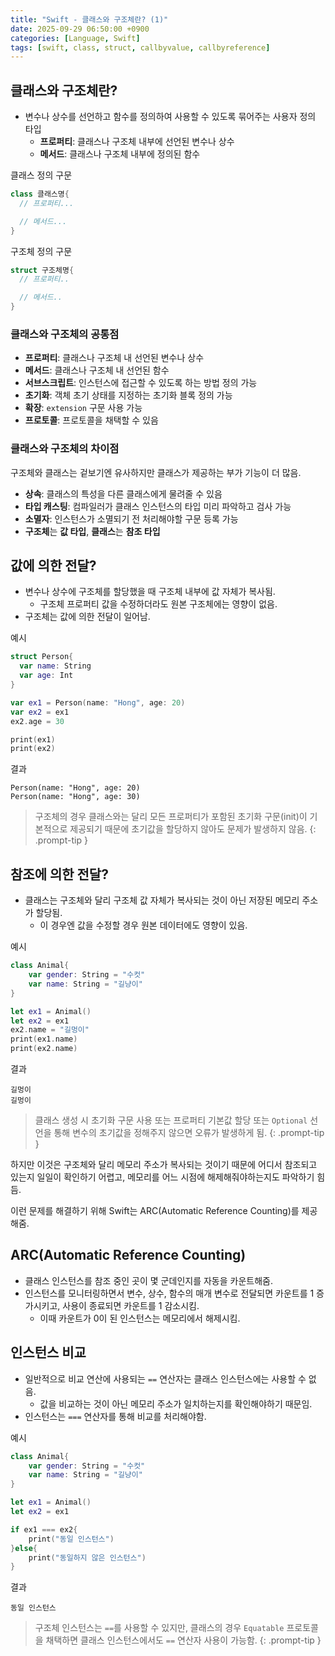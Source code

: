 ```yaml
---
title: "Swift - 클래스와 구조체란? (1)"
date: 2025-09-29 06:50:00 +0900
categories: [Language, Swift]
tags: [swift, class, struct, callbyvalue, callbyreference]
---
```


## **클래스와 구조체란?**
- 변수나 상수를 선언하고 함수를 정의하여 사용할 수 있도록 묶어주는 사용자 정의 타입
  - **프로퍼티**: 클래스나 구조체 내부에 선언된 변수나 상수
  - **메서드**: 클래스나 구조체 내부에 정의된 함수

클래스 정의 구문
```swift
class 클래스명{
  // 프로퍼티...

  // 메서드...
}
```

구조체 정의 구문
```swift
struct 구조체명{
  // 프로퍼티..

  // 메서드..
}
```

### **클래스와 구조체의 공통점**
- **프로퍼티**: 클래스나 구조체 내 선언된 변수나 상수
- **메서드**: 클래스나 구조체 내 선언된 함수
- **서브스크립트**: 인스턴스에 접근할 수 있도록 하는 방법 정의 가능
- **초기화**: 객체 초기 상태를 지정하는 초기화 블록 정의 가능
- **확장**: `extension` 구문 사용 가능
- **프로토콜**: 프로토콜을 채택할 수 있음


### 클래스와 구조체의 차이점
구조체와 클래스는 겉보기엔 유사하지만 클래스가 제공하는 부가 기능이 더 많음.
- **상속**: 클래스의 특성을 다른 클래스에게 물려줄 수 있음
- **타입 캐스팅**: 컴파일러가 클래스 인스턴스의 타입 미리 파악하고 검사 가능
- **소멸자**: 인스턴스가 소멸되기 전 처리해야할 구문 등록 가능
- **구조체**는 **값 타입**, **클래스**는 **참조 타입**

## **값에 의한 전달?**
- 변수나 상수에 구조체를 할당했을 때 구조체 내부에 값 자체가 복사됨.
  - 구조체 프로퍼티 값을 수정하더라도 원본 구조체에는 영향이 없음.
- 구조체는 값에 의한 전달이 일어남.

예시
```swift
struct Person{
  var name: String
  var age: Int
}

var ex1 = Person(name: "Hong", age: 20)
var ex2 = ex1
ex2.age = 30

print(ex1)
print(ex2)
```

결과
```
Person(name: "Hong", age: 20)
Person(name: "Hong", age: 30)
```

> 구조체의 경우 클래스와는 달리 모든 프로퍼티가 포함된 초기화 구문(init)이 기본적으로 제공되기 때문에 초기값을 할당하지 않아도 문제가 발생하지 않음.
{: .prompt-tip }

## **참조에 의한 전달?**
- 클래스는 구조체와 달리 구조체 값 자체가 복사되는 것이 아닌 저장된 메모리 주소가 할당됨.
  - 이 경우엔 값을 수정할 경우 원본 데이터에도 영향이 있음.

예시
```swift
class Animal{
    var gender: String = "수컷"
    var name: String = "길냥이"
}

let ex1 = Animal()
let ex2 = ex1
ex2.name = "길멍이"
print(ex1.name)
print(ex2.name)
```

결과
```
길멍이
길멍이
```

> 클래스 생성 시 초기화 구문 사용 또는 프로퍼티 기본값 할당 또는 `Optional` 선언을 통해 변수의 초기값을 정해주지 않으면 오류가 발생하게 됨.
{: .prompt-tip }

하지만 이것은 구조체와 달리 메모리 주소가 복사되는 것이기 때문에 어디서 참조되고 있는지 일일이 확인하기 어렵고, 메모리를 어느 시점에 해제해줘야하는지도 파악하기 힘듬.

이런 문제를 해결하기 위해 Swift는 ARC(Automatic Reference Counting)를 제공해줌.

## **ARC(Automatic Reference Counting)**
- 클래스 인스턴스를 참조 중인 곳이 몇 군데인지를 자동을 카운트해줌.
- 인스턴스를 모니터링하면서 변수, 상수, 함수의 매개 변수로 전달되면 카운트를 1 증가시키고, 사용이 종료되면 카운트를 1 감소시킴.
  - 이때 카운트가 0이 된 인스턴스는 메모리에서 해제시킴.

## **인스턴스 비교**
- 일반적으로 비교 연산에 사용되는 `==` 연산자는 클래스 인스턴스에는 사용할 수 없음.
  - 값을 비교하는 것이 아닌 메모리 주소가 일치하는지를 확인해야하기 때문임.
- 인스턴스는 `===` 연산자를 통해 비교를 처리해야함.

예시
```swift
class Animal{
    var gender: String = "수컷"
    var name: String = "길냥이"
}

let ex1 = Animal()
let ex2 = ex1

if ex1 === ex2{
    print("동일 인스턴스")
}else{
    print("동일하지 않은 인스턴스")
}
```

결과
```
동일 인스턴스
```

> 구조체 인스턴스는 `==`를 사용할 수 있지만, 클래스의 경우 `Equatable` 프로토콜을 채택하면 클래스 인스턴스에서도 `==` 연산자 사용이 가능함.
{: .prompt-tip }